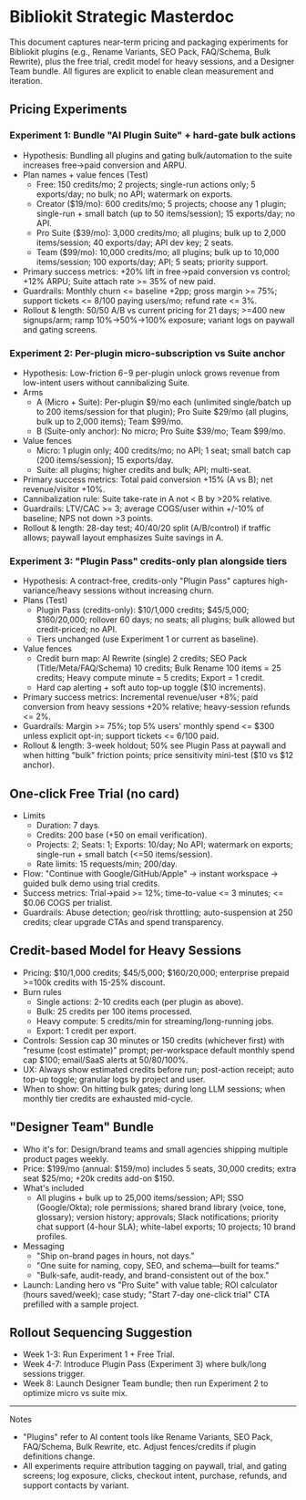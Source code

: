 # Bibliokit Strategic Masterdoc

This document captures near-term pricing and packaging experiments for Bibliokit plugins (e.g., Rename Variants, SEO Pack, FAQ/Schema, Bulk Rewrite), plus the free trial, credit model for heavy sessions, and a Designer Team bundle. All figures are explicit to enable clean measurement and iteration.

## Pricing Experiments

### Experiment 1: Bundle "AI Plugin Suite" + hard-gate bulk actions
- Hypothesis: Bundling all plugins and gating bulk/automation to the suite increases free->paid conversion and ARPU.
- Plan names + value fences (Test)
  - Free: 150 credits/mo; 2 projects; single-run actions only; 5 exports/day; no bulk; no API; watermark on exports.
  - Creator ($19/mo): 600 credits/mo; 5 projects; choose any 1 plugin; single-run + small batch (up to 50 items/session); 15 exports/day; no API.
  - Pro Suite ($39/mo): 3,000 credits/mo; all plugins; bulk up to 2,000 items/session; 40 exports/day; API dev key; 2 seats.
  - Team ($99/mo): 10,000 credits/mo; all plugins; bulk up to 10,000 items/session; 100 exports/day; API; 5 seats; priority support.
- Primary success metrics: +20% lift in free->paid conversion vs control; +12% ARPU; Suite attach rate >= 35% of new paid.
- Guardrails: Monthly churn <= baseline +2pp; gross margin >= 75%; support tickets <= 8/100 paying users/mo; refund rate <= 3%.
- Rollout & length: 50/50 A/B vs current pricing for 21 days; >=400 new signups/arm; ramp 10%->50%->100% exposure; variant logs on paywall and gating screens.

### Experiment 2: Per-plugin micro-subscription vs Suite anchor
- Hypothesis: Low-friction $6-$9 per-plugin unlock grows revenue from low-intent users without cannibalizing Suite.
- Arms
  - A (Micro + Suite): Per-plugin $9/mo each (unlimited single/batch up to 200 items/session for that plugin); Pro Suite $29/mo (all plugins, bulk up to 2,000 items); Team $99/mo.
  - B (Suite-only anchor): No micro; Pro Suite $39/mo; Team $99/mo.
- Value fences
  - Micro: 1 plugin only; 400 credits/mo; no API; 1 seat; small batch cap (200 items/session); 15 exports/day.
  - Suite: all plugins; higher credits and bulk; API; multi-seat.
- Primary success metrics: Total paid conversion +15% (A vs B); net revenue/visitor +10%.
- Cannibalization rule: Suite take-rate in A not < B by >20% relative.
- Guardrails: LTV/CAC >= 3; average COGS/user within +/-10% of baseline; NPS not down >3 points.
- Rollout & length: 28-day test; 40/40/20 split (A/B/control) if traffic allows; paywall layout emphasizes Suite savings in A.

### Experiment 3: "Plugin Pass" credits-only plan alongside tiers
- Hypothesis: A contract-free, credits-only "Plugin Pass" captures high-variance/heavy sessions without increasing churn.
- Plans (Test)
  - Plugin Pass (credits-only): $10/1,000 credits; $45/5,000; $160/20,000; rollover 60 days; no seats; all plugins; bulk allowed but credit-priced; no API.
  - Tiers unchanged (use Experiment 1 or current as baseline).
- Value fences
  - Credit burn map: AI Rewrite (single) 2 credits; SEO Pack (Title/Meta/FAQ/Schema) 10 credits; Bulk Rename 100 items = 25 credits; Heavy compute minute = 5 credits; Export = 1 credit.
  - Hard cap alerting + soft auto top-up toggle ($10 increments).
- Primary success metrics: Incremental revenue/user +8%; paid conversion from heavy sessions +20% relative; heavy-session refunds <= 2%.
- Guardrails: Margin >= 75%; top 5% users' monthly spend <= $300 unless explicit opt-in; support tickets <= 6/100 paid.
- Rollout & length: 3-week holdout; 50% see Plugin Pass at paywall and when hitting "bulk" friction points; price sensitivity mini-test ($10 vs $12 anchor).

## One-click Free Trial (no card)
- Limits
  - Duration: 7 days.
  - Credits: 200 base (+50 on email verification).
  - Projects: 2; Seats: 1; Exports: 10/day; No API; watermark on exports; single-run + small batch (<=50 items/session).
  - Rate limits: 15 requests/min; 200/day.
- Flow: "Continue with Google/GitHub/Apple" -> instant workspace -> guided bulk demo using trial credits.
- Success metrics: Trial->paid >= 12%; time-to-value <= 3 minutes; <= $0.06 COGS per trialist.
- Guardrails: Abuse detection; geo/risk throttling; auto-suspension at 250 credits; clear upgrade CTAs and spend transparency.

## Credit-based Model for Heavy Sessions
- Pricing: $10/1,000 credits; $45/5,000; $160/20,000; enterprise prepaid >=100k credits with 15-25% discount.
- Burn rules
  - Single actions: 2-10 credits each (per plugin as above).
  - Bulk: 25 credits per 100 items processed.
  - Heavy compute: 5 credits/min for streaming/long-running jobs.
  - Export: 1 credit per export.
- Controls: Session cap 30 minutes or 150 credits (whichever first) with "resume (cost estimate)" prompt; per-workspace default monthly spend cap $100; email/SaaS alerts at 50/80/100%.
- UX: Always show estimated credits before run; post-action receipt; auto top-up toggle; granular logs by project and user.
- When to show: On hitting bulk gates; during long LLM sessions; when monthly tier credits are exhausted mid-cycle.

## "Designer Team" Bundle
- Who it's for: Design/brand teams and small agencies shipping multiple product pages weekly.
- Price: $199/mo (annual: $159/mo) includes 5 seats, 30,000 credits; extra seat $25/mo; +20k credits add-on $150.
- What's included
  - All plugins + bulk up to 25,000 items/session; API; SSO (Google/Okta); role permissions; shared brand library (voice, tone, glossary); version history; approvals; Slack notifications; priority chat support (4-hour SLA); white-label exports; 10 projects; 10 brand profiles.
- Messaging
  - "Ship on-brand pages in hours, not days."
  - "One suite for naming, copy, SEO, and schema—built for teams."
  - "Bulk-safe, audit-ready, and brand-consistent out of the box."
- Launch: Landing hero vs "Pro Suite" with value table; ROI calculator (hours saved/week); case study; "Start 7-day one-click trial" CTA prefilled with a sample project.

## Rollout Sequencing Suggestion
- Week 1-3: Run Experiment 1 + Free Trial.
- Week 4-7: Introduce Plugin Pass (Experiment 3) where bulk/long sessions trigger.
- Week 8: Launch Designer Team bundle; then run Experiment 2 to optimize micro vs suite mix.

---
Notes
- "Plugins" refer to AI content tools like Rename Variants, SEO Pack, FAQ/Schema, Bulk Rewrite, etc. Adjust fences/credits if plugin definitions change.
- All experiments require attribution tagging on paywall, trial, and gating screens; log exposure, clicks, checkout intent, purchase, refunds, and support contacts by variant.

